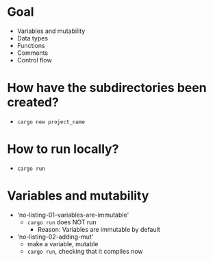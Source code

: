 # Goal
* Variables and mutability
* Data types
* Functions
* Comments
* Control flow

# How have the subdirectories been created?
* `cargo new project_name`

# How to run locally?
* `cargo run`

# Variables and mutability
* 'no-listing-01-variables-are-immutable'
  * `cargo run` does NOT run
    * Reason: Variables are immutable by default
* 'no-listing-02-adding-mut'
  * make a variable, mutable
  * `cargo run`, checking that it compiles now
